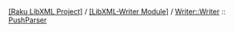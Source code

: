 [[Raku LibXML Project]](https://libxml-raku.github.io)
 / [[LibXML-Writer Module]](https://libxml-raku.github.io/LibXML-Writer-raku)
 / [Writer::Writer](https://libxml-raku.github.io/LibXML-Writer-raku/Writer/Writer)
 :: [PushParser](https://libxml-raku.github.io/LibXML-Writer-raku/Writer/Writer/PushParser)



